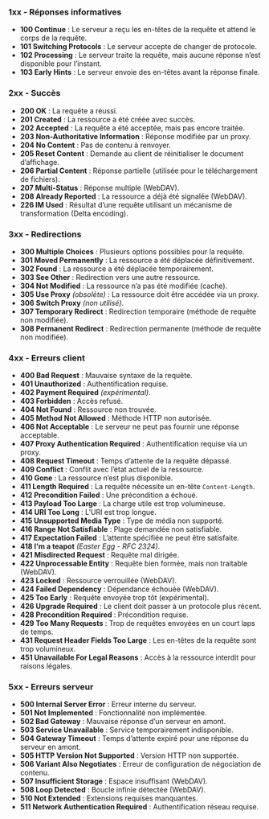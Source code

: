 ### **1xx - Réponses informatives**
- **100 Continue** : Le serveur a reçu les en-têtes de la requête et attend le corps de la requête.
- **101 Switching Protocols** : Le serveur accepte de changer de protocole.
- **102 Processing** : Le serveur traite la requête, mais aucune réponse n’est disponible pour l’instant.
- **103 Early Hints** : Le serveur envoie des en-têtes avant la réponse finale.

### **2xx - Succès**
- **200 OK** : La requête a réussi.
- **201 Created** : La ressource a été créée avec succès.
- **202 Accepted** : La requête a été acceptée, mais pas encore traitée.
- **203 Non-Authoritative Information** : Réponse modifiée par un proxy.
- **204 No Content** : Pas de contenu à renvoyer.
- **205 Reset Content** : Demande au client de réinitialiser le document d’affichage.
- **206 Partial Content** : Réponse partielle (utilisée pour le téléchargement de fichiers).
- **207 Multi-Status** : Réponse multiple (WebDAV).
- **208 Already Reported** : La ressource a déjà été signalée (WebDAV).
- **226 IM Used** : Résultat d’une requête utilisant un mécanisme de transformation (Delta encoding).

### **3xx - Redirections**
- **300 Multiple Choices** : Plusieurs options possibles pour la requête.
- **301 Moved Permanently** : La ressource a été déplacée définitivement.
- **302 Found** : La ressource a été déplacée temporairement.
- **303 See Other** : Redirection vers une autre ressource.
- **304 Not Modified** : La ressource n’a pas été modifiée (cache).
- **305 Use Proxy** *(obsolète)* : La ressource doit être accédée via un proxy.
- **306 Switch Proxy** *(non utilisé)*.
- **307 Temporary Redirect** : Redirection temporaire (méthode de requête non modifiée).
- **308 Permanent Redirect** : Redirection permanente (méthode de requête non modifiée).

### **4xx - Erreurs client**
- **400 Bad Request** : Mauvaise syntaxe de la requête.
- **401 Unauthorized** : Authentification requise.
- **402 Payment Required** *(expérimental)*.
- **403 Forbidden** : Accès refusé.
- **404 Not Found** : Ressource non trouvée.
- **405 Method Not Allowed** : Méthode HTTP non autorisée.
- **406 Not Acceptable** : Le serveur ne peut pas fournir une réponse acceptable.
- **407 Proxy Authentication Required** : Authentification requise via un proxy.
- **408 Request Timeout** : Temps d’attente de la requête dépassé.
- **409 Conflict** : Conflit avec l’état actuel de la ressource.
- **410 Gone** : La ressource n’est plus disponible.
- **411 Length Required** : La requête nécessite un en-tête `Content-Length`.
- **412 Precondition Failed** : Une précondition a échoué.
- **413 Payload Too Large** : La charge utile est trop volumineuse.
- **414 URI Too Long** : L’URI est trop longue.
- **415 Unsupported Media Type** : Type de média non supporté.
- **416 Range Not Satisfiable** : Plage demandée non satisfiable.
- **417 Expectation Failed** : L’attente spécifiée ne peut être satisfaite.
- **418 I'm a teapot** *(Easter Egg - RFC 2324)*.
- **421 Misdirected Request** : Requête mal dirigée.
- **422 Unprocessable Entity** : Requête bien formée, mais non traitable (WebDAV).
- **423 Locked** : Ressource verrouillée (WebDAV).
- **424 Failed Dependency** : Dépendance échouée (WebDAV).
- **425 Too Early** : Requête envoyée trop tôt (expérimental).
- **426 Upgrade Required** : Le client doit passer à un protocole plus récent.
- **428 Precondition Required** : Précondition requise.
- **429 Too Many Requests** : Trop de requêtes envoyées en un court laps de temps.
- **431 Request Header Fields Too Large** : Les en-têtes de la requête sont trop volumineux.
- **451 Unavailable For Legal Reasons** : Accès à la ressource interdit pour raisons légales.

### **5xx - Erreurs serveur**
- **500 Internal Server Error** : Erreur interne du serveur.
- **501 Not Implemented** : Fonctionnalité non implémentée.
- **502 Bad Gateway** : Mauvaise réponse d’un serveur en amont.
- **503 Service Unavailable** : Service temporairement indisponible.
- **504 Gateway Timeout** : Temps d’attente expiré pour une réponse du serveur en amont.
- **505 HTTP Version Not Supported** : Version HTTP non supportée.
- **506 Variant Also Negotiates** : Erreur de configuration de négociation de contenu.
- **507 Insufficient Storage** : Espace insuffisant (WebDAV).
- **508 Loop Detected** : Boucle infinie détectée (WebDAV).
- **510 Not Extended** : Extensions requises manquantes.
- **511 Network Authentication Required** : Authentification réseau requise.
